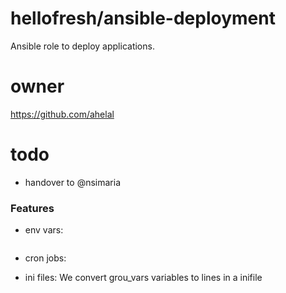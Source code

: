 # hellofresh/ansible-deployment

Ansible role to deploy applications.

# owner

https://github.com/ahelal

# todo

- handover to @nsimaria
    
### Features

* env vars: 
```

```

* cron jobs:


* ini files:
We convert grou_vars variables to lines in a inifile


